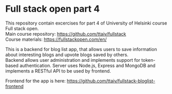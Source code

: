 # Full stack open part 4
This repository contain excercises for part 4 of University of Helsinki course Full stack open.  
Main course repository: https://github.com/ttaiv/fullstack  
Course materials: https://fullstackopen.com/en/

This is a backend for blog list app, that allows users to save information about interesting blogs and upvote blogs saved by others.  
Backend allows user administration and implements support for token-based authentication.
Server uses Node.js, Express and MongoDB and implements a RESTful API to be used by frontend.

Frontend for the app is here: https://github.com/ttaiv/fullstack-bloglist-frontend
